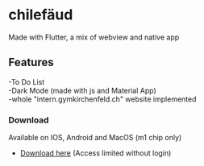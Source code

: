 # chilefäud

Made with Flutter, a mix of webview and native app

## Features

-To Do List <br />
-Dark Mode (made with js and Material App) <br />
-whole "intern.gymkirchenfeld.ch" website implemented


### Download

Available on IOS, Android and MacOS (m1 chip only)

- [Download here](https://apps.eliasschneider.com/gymkirchenfeld/) (Access limited without login)




